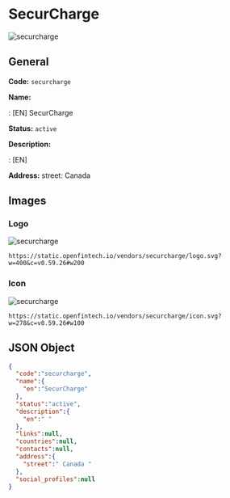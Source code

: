 
# SecurCharge 
![securcharge](https://static.openfintech.io/vendors/securcharge/logo.svg?w=400&c=v0.59.26#w200)  

## General 
 
**Code:** `securcharge` 
 
**Name:** 
 
:	[EN] SecurCharge 
 
**Status:** `active` 
 
**Description:** 
 
: [EN]   
 
**Address:** 
street:  Canada  

## Images 

### Logo 
 
![securcharge](https://static.openfintech.io/vendors/securcharge/logo.svg?w=400&c=v0.59.26#w200)  

```
https://static.openfintech.io/vendors/securcharge/logo.svg?w=400&c=v0.59.26#w200
```  

### Icon 
 
![securcharge](https://static.openfintech.io/vendors/securcharge/icon.svg?w=278&c=v0.59.26#w100)  

```
https://static.openfintech.io/vendors/securcharge/icon.svg?w=278&c=v0.59.26#w100
```  

## JSON Object 

```json
{
  "code":"securcharge",
  "name":{
    "en":"SecurCharge"
  },
  "status":"active",
  "description":{
    "en":" "
  },
  "links":null,
  "countries":null,
  "contacts":null,
  "address":{
    "street":" Canada "
  },
  "social_profiles":null
}
```  
